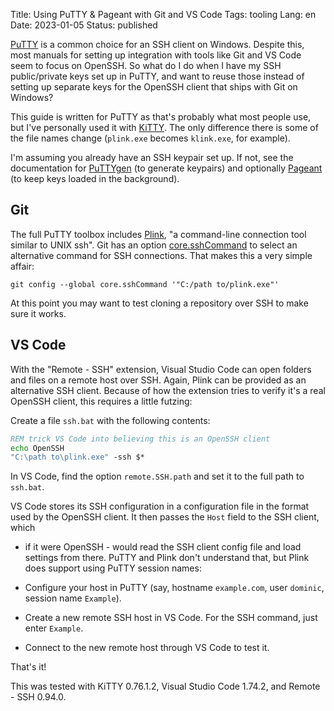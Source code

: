 Title: Using PuTTY & Pageant with Git and VS Code
Tags: tooling
Lang: en
Date: 2023-01-05
Status: published

[PuTTY] is a common choice for an SSH client on Windows. Despite this, most
manuals for setting up integration with tools like Git and VS Code seem to
focus on OpenSSH. So what do I do when I have my SSH public/private keys set
up in PuTTY, and want to reuse those instead of setting up separate keys for
the OpenSSH client that ships with Git on Windows?

This guide is written for PuTTY as that's probably what most people use, but
I've personally used it with [KiTTY]. The only difference there is some of the
file names change (`plink.exe` becomes `klink.exe`, for example).

I'm assuming you already have an SSH keypair set up. If not, see the
documentation for [PuTTYgen] (to generate keypairs) and optionally [Pageant]
(to keep keys loaded in the background).

## Git

The full PuTTY toolbox includes [Plink], "a command-line connection tool
similar to UNIX ssh". Git has an option [core.sshCommand] to select an
alternative command for SSH connections. That makes this a very simple affair:

```
git config --global core.sshCommand '"C:/path to/plink.exe"'
```

At this point you may want to test cloning a repository over SSH to make sure it
works.

## VS Code

With the "Remote - SSH" extension, Visual Studio Code can open folders and
files on a remote host over SSH. Again, Plink can be provided as an
alternative SSH client. Because of how the extension tries to verify it's a
real OpenSSH client, this requires a little futzing:

Create a file `ssh.bat` with the following contents:
```bat
REM trick VS Code into believing this is an OpenSSH client
echo OpenSSH
"C:\path to\plink.exe" -ssh $*
```

In VS Code, find the option `remote.SSH.path` and set it to the full path to
`ssh.bat`.

VS Code stores its SSH configuration in a configuration file in the format used
by the OpenSSH client. It then passes the `Host` field to the SSH client, which
- if it were OpenSSH - would read the SSH client config file and load settings
from there. PuTTY and Plink don't understand that, but Plink does support using
PuTTY session names:

- Configure your host in PuTTY (say, hostname `example.com`, user `dominic`,
  session name `Example`).
- Create a new remote SSH host in VS Code. For the SSH command, just enter `Example`.
- Connect to the new remote host through VS Code to test it.

That's it!

This was tested with KiTTY 0.76.1.2, Visual Studio Code 1.74.2, and Remote - SSH 0.94.0.

[PuTTY]: https://www.chiark.greenend.org.uk/~sgtatham/putty/
[PuTTYgen]: https://the.earth.li/~sgtatham/putty/0.78/htmldoc/Chapter8.html#pubkey
[Pageant]: https://the.earth.li/~sgtatham/putty/0.78/htmldoc/Chapter9.html#pageant
[Plink]: https://the.earth.li/~sgtatham/putty/0.78/htmldoc/Chapter7.html#plink
[core.sshCommand]: https://git-scm.com/docs/git-config#Documentation/git-config.txt-coresshCommand
[GIT_SSH]: https://git-scm.com/book/en/v2/Git-Internals-Environment-Variables#_miscellaneous
[KiTTY]: http://www.9bis.net/kitty/
